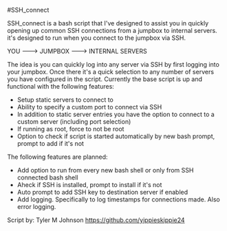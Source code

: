 #SSH_connect

SSH_connect is a bash script that I've designed to assist you in quickly opening up common SSH connections from a jumpbox to internal servers. it's designed to run when you connect to the jumpbox via SSH. 


YOU --->  JUMPBOX ---> INTERNAL SERVERS


The idea is you can quickly log into any server via SSH by first logging into your jumpbox.  Once there it's a quick selection to any number of servers you have configured in the script.  Currently the base script is up and functional with the following features:

* Setup static servers to connect to
* Ability to specify a custom port to connect via SSH
* In addition to static server entries you have the option to connect to a custom server (including port selection)
* If running as root, force to not be root
* Option to check if script is started automatically by new bash prompt, prompt to add if it's not

The following features are planned:

* Add option to run from every new bash shell or only from SSH connected bash shell
* Aheck if SSH is installed, prompt to install if it's not
* Auto prompt to add SSH key to destination server if enabled
* Add logging. Specifically to log timestamps for connections made. Also error logging.


Script by:  Tyler M Johnson
https://github.com/yippieskippie24
